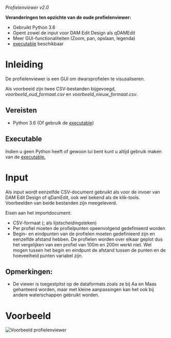 *Profielenviewer v2.0*

**Veranderingen ten opzichte van de oude profielenviewer:**
* Gebruikt Python 3.6
* Opent zowel de input voor DAM Edit Design als qDAMEdit
* Meer GUI-functionaliteiten (Zoom, pan, opslaan, legenda)
* [executable](https://github.com/kkpdata/Datatools/releases/tag/Profielenviewer) beschikbaar

# Inleiding
De profielenviewer is een GUI om dwarsprofielen te visusaliseren. 

Als voorbeeid zijn twee CSV-bestanden bijgevoegd, *voorbeeld_oud_formaat.csv* en *voorbeeld_nieuw_formaat.csv*.
 
## Vereisten
* Python 3.6 (Of gebruik de [executable](https://github.com/kkpdata/Datatools/releases/tag/Profielenviewer))

## Executable
Indien u geen Python heeft of gewoon lui bent kunt u altijd gebruik maken van de [executable.](https://github.com/kkpdata/Datatools/releases/tag/Profielenviewer)


# Input
Als input wordt eenzelfde CSV-document gebruikt als voor de invoer van DAM Edit Design of qDamEdit, ook wel bekend als de klik-tools. Voorbeelden van beide bestanden zijn meegeleverd.

Eisen aan het importdocument:
* CSV-formaat (; als lijstscheidingsteken)
* Per profiel moeten de profielpunten opeenvolgend gedefinieerd worden
* Begin- en eindpunten van de profielen moeten gedefinieerd zijn en eenzelfde afstand hebben. De profielen worden over elkaar geplot dus het vergelijken van een profiel van 100m en 200m werkt niet. Wel mogen tussen het begin en eindpunt de afstand tussen de punten en de hoeveelheid punten variabel zijn.

## Opmerkingen:
* De viewer is toegestpitst op de dataformats zoals ze bij Aa en Maas gehanteerd worden, maar met kleine aanpassingen kan het ook bij andere waterschappen gebruikt worden.

# Voorbeeld
![Voorbeeld profielenviewer](https://github.com/kkpdata/Datatools/blob/master/Scripts-aaenmaas-thijs/Profielenviewer%202/voorbeeld.png "Profielenviewer")
